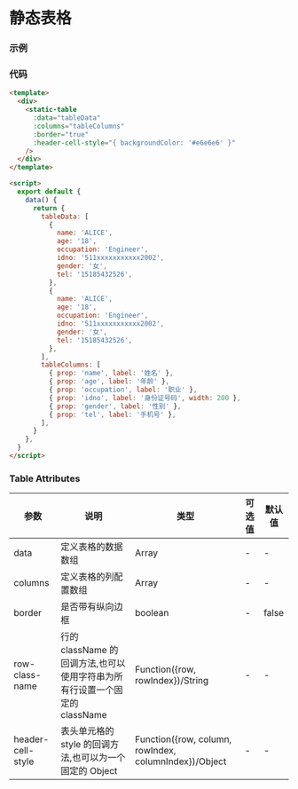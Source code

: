 # 静态表格

### 示例

<staticTable :data="[{name:'ALICE',age:'18',occupation:'Engineer',idno: '511xxxxxxxxxxx2002',gender: '女',tel: '15185432526'},{name:'ALICE',age:'18',occupation:'Engineer',idno: '511xxxxxxxxxxx2002',gender: '女',tel: '15185432526'}]" :columns="[{prop: 'name',label: '姓名'},{prop: 'age',label: '年龄'},{prop:'occupation',label: '职业'},{prop:'idno',label: '身份证号码',width: 200},{prop: 'gender',label: '性别'},{prop: 'tel',label: '手机号'}]" :border="true" :header-cell-style="{ backgroundColor: '#e6e6e6' }">
</staticTable>

### 代码

```html
<template>
  <div>
    <static-table
      :data="tableData"
      :columns="tableColumns"
      :border="true"
      :header-cell-style="{ backgroundColor: '#e6e6e6' }"
    />
  </div>
</template>

<script>
  export default {
    data() {
      return {
        tableData: [
          {
            name: 'ALICE',
            age: '18',
            occupation: 'Engineer',
            idno: '511xxxxxxxxxxx2002',
            gender: '女',
            tel: '15185432526',
          },
          {
            name: 'ALICE',
            age: '18',
            occupation: 'Engineer',
            idno: '511xxxxxxxxxxx2002',
            gender: '女',
            tel: '15185432526',
          },
        ],
        tableColumns: [
          { prop: 'name', label: '姓名' },
          { prop: 'age', label: '年龄' },
          { prop: 'occupation', label: '职业' },
          { prop: 'idno', label: '身份证号码', width: 200 },
          { prop: 'gender', label: '性别' },
          { prop: 'tel', label: '手机号' },
        ],
      }
    },
  }
</script>
```

### Table Attributes

| 参数              | 说明                                                                       | 类型                                                  | 可选值 | 默认值 |
| ----------------- | -------------------------------------------------------------------------- | ----------------------------------------------------- | ------ | ------ |
| data              | 定义表格的数据数组                                                         | Array                                                 | -      | -      |
| columns           | 定义表格的列配置数组                                                       | Array                                                 | -      | -      |
| border            | 是否带有纵向边框                                                           | boolean                                               | -      | false  |
| row-class-name    | 行的 className 的回调方法,也可以使用字符串为所有行设置一个固定的 className | Function({row, rowIndex})/String                      | -      | -      |
| header-cell-style | 表头单元格的 style 的回调方法,也可以为一个固定的 Object                    | Function({row, column, rowIndex, columnIndex})/Object | -      | -      |
